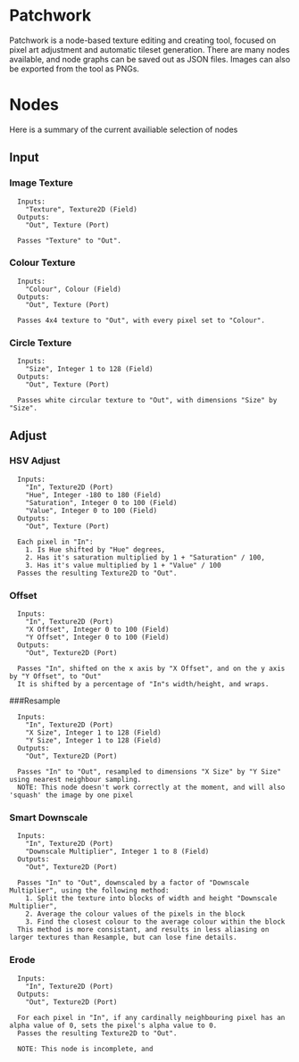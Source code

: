 # Patchwork
Patchwork is a node-based texture editing and creating tool, focused on pixel art adjustment and automatic tileset generation.
There are many nodes available, and node graphs can be saved out as JSON files. Images can also be exported from the tool as PNGs.

# Nodes
Here is a summary of the current availiable selection of nodes
## Input
### Image Texture
```
  Inputs:
    "Texture", Texture2D (Field)
  Outputs:
    "Out", Texture (Port)
    
  Passes "Texture" to "Out".
```

### Colour Texture
```
  Inputs: 
    "Colour", Colour (Field)
  Outputs: 
    "Out", Texture (Port)
    
  Passes 4x4 texture to "Out", with every pixel set to "Colour".
```
  
### Circle Texture
```
  Inputs: 
    "Size", Integer 1 to 128 (Field)
  Outputs: 
    "Out", Texture (Port)
    
  Passes white circular texture to "Out", with dimensions "Size" by "Size".
```
  
## Adjust
### HSV Adjust
```
  Inputs: 
    "In", Texture2D (Port)
    "Hue", Integer -180 to 180 (Field)
    "Saturation", Integer 0 to 100 (Field)
    "Value", Integer 0 to 100 (Field)
  Outputs: 
    "Out", Texture (Port)
    
  Each pixel in "In":
    1. Is Hue shifted by "Hue" degrees,
    2. Has it's saturation multiplied by 1 + "Saturation" / 100,
    3. Has it's value multiplied by 1 + "Value" / 100
  Passes the resulting Texture2D to "Out".
```

### Offset
```
  Inputs:
    "In", Texture2D (Port)
    "X Offset", Integer 0 to 100 (Field)
    "Y Offset", Integer 0 to 100 (Field)
  Outputs:
    "Out", Texture2D (Port)
  
  Passes "In", shifted on the x axis by "X Offset", and on the y axis by "Y Offset", to "Out"
  It is shifted by a percentage of "In"s width/height, and wraps.
```

###Resample
```
  Inputs:
    "In", Texture2D (Port)
    "X Size", Integer 1 to 128 (Field)
    "Y Size", Integer 1 to 128 (Field)
  Outputs:
    "Out", Texture2D (Port)
    
  Passes "In" to "Out", resampled to dimensions "X Size" by "Y Size" using nearest neighbour sampling.
  NOTE: This node doesn't work correctly at the moment, and will also 'squash' the image by one pixel
```

### Smart Downscale
```
  Inputs:
    "In", Texture2D (Port)
    "Downscale Multiplier", Integer 1 to 8 (Field)
  Outputs:
    "Out", Texture2D (Port)
    
  Passes "In" to "Out", downscaled by a factor of "Downscale Multiplier", using the following method:
    1. Split the texture into blocks of width and height "Downscale Multiplier",
    2. Average the colour values of the pixels in the block
    3. Find the closest colour to the average colour within the block
  This method is more consistant, and results in less aliasing on larger textures than Resample, but can lose fine details.
```

### Erode
```
  Inputs:
    "In", Texture2D (Port)
  Outputs:
    "Out", Texture2D (Port)
  
  For each pixel in "In", if any cardinally neighbouring pixel has an alpha value of 0, sets the pixel's alpha value to 0.
  Passes the resulting Texture2D to "Out".
  
  NOTE: This node is incomplete, and 
```
